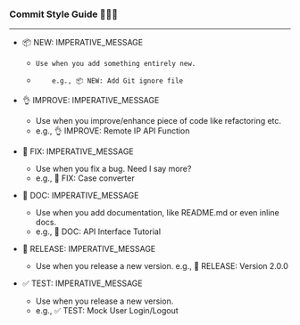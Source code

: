 ### Commit Style Guide 🧑🏼‍💻

---

- 📦 NEW: IMPERATIVE_MESSAGE

  -     Use when you add something entirely new.
  -         e.g., 📦 NEW: Add Git ignore file

- 👌 IMPROVE: IMPERATIVE_MESSAGE

  - Use when you improve/enhance piece of code like refactoring etc.
  - e.g., 👌 IMPROVE: Remote IP API Function

- 🐛 FIX: IMPERATIVE_MESSAGE

  - Use when you fix a bug. Need I say more?
  - e.g., 🐛 FIX: Case converter

- 📖 DOC: IMPERATIVE_MESSAGE

  - Use when you add documentation, like README.md or even inline docs.
  - e.g., 📖 DOC: API Interface Tutorial

- 🚀 RELEASE: IMPERATIVE_MESSAGE

  - Use when you release a new version. e.g., 🚀 RELEASE: Version 2.0.0

- ✅ TEST: IMPERATIVE_MESSAGE

  - Use when you release a new version.
  - e.g., ✅ TEST: Mock User Login/Logout
